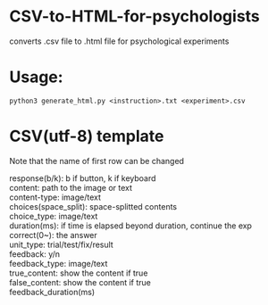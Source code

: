 # CSV-to-HTML-for-psychologists
converts .csv file to .html file for psychological experiments

# Usage:
    python3 generate_html.py <instruction>.txt <experiment>.csv

# CSV(utf-8) template
Note that the name of first row can be changed

response(b/k): b if button, k if keyboard<br>
content: path to the image or text<br>
content-type: image/text<br>
choices(space_split): space-splitted contents<br>
choice_type: image/text<br>
duration(ms): if time is elapsed beyond duration, continue the exp<br>
correct(0~): the answer<br>
unit_type: trial/test/fix/result<br>
feedback: y/n<br>
feedback_type: image/text<br>
true_content: show the content if true<br>
false_content: show the content if true<br>
feedback_duration(ms)<br>
